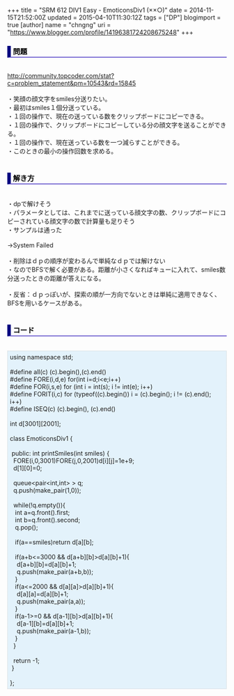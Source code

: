 +++
title = "SRM 612 DIV1 Easy - EmoticonsDiv1 (××○)"
date = 2014-11-15T21:52:00Z
updated = 2015-04-10T11:30:12Z
tags = ["DP"]
blogimport = true 
[author]
	name = "chngng"
	uri = "https://www.blogger.com/profile/14196381724208675248"
+++

<div dir="ltr" style="text-align: left;" trbidi="on"><h3 style="border-bottom: 2px solid slateblue; border-left: 8px solid navy; color: black; padding: 0px 0px 1px 5px;">問題 </h3><br /><a href="http://community.topcoder.com/stat?c=problem_statement&amp;pm=10543&amp;rd=15845" target="_blank">http://community.topcoder.com/stat?c=problem_statement&amp;pm=10543&amp;rd=15845</a><br /><br />・笑顔の顔文字をsmiles分送りたい。<br />・最初はsmiles１個分送っている。<br />・１回の操作で、現在の送っている数をクリップボードにコピーできる。<br />・１回の操作で、クリップボードにコピーしている分の顔文字を送ることができる。<br />・１回の操作で、現在送っている数を一つ減らすことができる。<br />・このときの最小の操作回数を求める。<br /><br /><h3 style="border-bottom: 2px solid slateblue; border-left: 8px solid navy; color: black; padding: 0px 0px 1px 5px;">解き方 </h3><br />・dpで解けそう<br />・パラメータとしては、これまでに送っている顔文字の数、クリップボードにコピーされている顔文字の数で計算量も足りそう<br />・サンプルは通った<br /><br />→System Failed<br /><br />・削除はｄｐの順序が変わるんで単純なｄｐでは解けない<br />・なのでBFSで解く必要がある。距離が小さくなればキューに入れて、smiles数分送ったときの距離が答えになる。<br /><br />・反省：ｄｐっぽいが、探索の順が一方向でないときは単純に適用できなく、BFSを用いるケースがある。<br /><br /><h3 style="border-bottom: 2px solid slateblue; border-left: 8px solid navy; color: black; padding: 0px 0px 1px 5px;">コード </h3><br /><div style="background-color: #e3f2fb; border: 1px dotted #CCCCCC; padding: 5px;">using namespace std;<br /><br />#define all(c) (c).begin(),(c).end()<br />#define FORE(i,d,e) for(int i=d;i&lt;e;i++)<br />#define FOR(i,s,e) for (int i = int(s); i != int(e); i++)<br />#define FORIT(i,c) for (typeof((c).begin()) i = (c).begin(); i != (c).end(); i++)<br />#define ISEQ(c) (c).begin(), (c).end()<br /><br />int d[3001][2001];<br /><br />class EmoticonsDiv1 {<br /><br /><span class="Apple-tab-span" style="white-space: pre;"> </span>public: int printSmiles(int smiles) {<br /><span class="Apple-tab-span" style="white-space: pre;">  </span>FORE(i,0,3001)FORE(j,0,2001)d[i][j]=1e+9;<br /><span class="Apple-tab-span" style="white-space: pre;">  </span>d[1][0]=0;<br /><br /><span class="Apple-tab-span" style="white-space: pre;">  </span>queue&lt;pair&lt;int,int&gt; &gt; q;<br /><span class="Apple-tab-span" style="white-space: pre;">  </span>q.push(make_pair(1,0));<br /><br /><span class="Apple-tab-span" style="white-space: pre;">  </span>while(!q.empty()){<br /><span class="Apple-tab-span" style="white-space: pre;">   </span>int a=q.front().first;<br /><span class="Apple-tab-span" style="white-space: pre;">   </span>int b=q.front().second;<br /><span class="Apple-tab-span" style="white-space: pre;">   </span>q.pop();<br /><br /><span class="Apple-tab-span" style="white-space: pre;">   </span>if(a==smiles)return d[a][b];<br /><br /><span class="Apple-tab-span" style="white-space: pre;">   </span>if(a+b&lt;=3000 &amp;&amp; d[a+b][b]&gt;d[a][b]+1){<br /><span class="Apple-tab-span" style="white-space: pre;">    </span>d[a+b][b]=d[a][b]+1;<br /><span class="Apple-tab-span" style="white-space: pre;">    </span>q.push(make_pair(a+b,b));<br /><span class="Apple-tab-span" style="white-space: pre;">   </span>}<br /><span class="Apple-tab-span" style="white-space: pre;">   </span>if(a&lt;=2000 &amp;&amp; d[a][a]&gt;d[a][b]+1){<br /><span class="Apple-tab-span" style="white-space: pre;">    </span>d[a][a]=d[a][b]+1;<br /><span class="Apple-tab-span" style="white-space: pre;">    </span>q.push(make_pair(a,a));<br /><span class="Apple-tab-span" style="white-space: pre;">   </span>}<br /><span class="Apple-tab-span" style="white-space: pre;">   </span>if(a-1&gt;=0 &amp;&amp; d[a-1][b]&gt;d[a][b]+1){<br /><span class="Apple-tab-span" style="white-space: pre;">    </span>d[a-1][b]=d[a][b]+1;<br /><span class="Apple-tab-span" style="white-space: pre;">    </span>q.push(make_pair(a-1,b));<br /><span class="Apple-tab-span" style="white-space: pre;">   </span>}<br /><span class="Apple-tab-span" style="white-space: pre;">  </span>}<br /><br /><span class="Apple-tab-span" style="white-space: pre;">  </span>return -1;<br /><span class="Apple-tab-span" style="white-space: pre;"> </span>}<br /><br />};</div></div>
